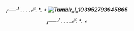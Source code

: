 <h5 align="center">

╭──╯ . . . .☄. *. ⋆
![Tumblr_l_103952793945865](https://github.com/user-attachments/assets/be2c2e3f-2e55-4b96-9119-98f037b78398)



╭──╯ . . . .☄. *. ⋆
